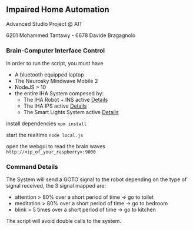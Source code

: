 ## Impaired Home Automation

Advanced Studio Project @ AIT

6201 Mohammed Tantawy - 6678 Davide Bragagnolo

### Brain-Computer Interface Control

in order to run the script, you must have

- A bluetooth equipped laptop
- The Neurosky Mindwave Mobile 2
- NodeJS > 10
- the entire IHA System compesed by:
    - The IHA Robot + INS active [Details](https://github.com/imphomeauto/robot-wheelchair)
    - The IHA IPS active [Details](https://github.com/imphomeauto/indoor-pos-system)
    - The Smart Lights System active [Details](https://github.com/imphomeauto/smart_lights_esp8266_mcp23017)

install dependencies `npm install`

start the realtime `node local.js`

open the webgui to read the brain waves `http://<ip_of_your_raspberry>:9000`

### Command Details

The System will send a GOTO signal to the robot depending on the type of signal received, the 3 signal mapped are:

- attention > 80% over a short period of time -> go to toilet
- meditation > 80% over a short period of time -> go to bedroom
- blink > 5 times over a short period of time -> go to kitchen

The script will avoid double calls to the system.

